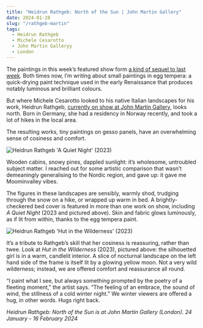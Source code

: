 ```yaml
---
title: "Heidrun Rathgeb: North of the Sun | John Martin Gallery"
date: 2024-01-28
slug: "/rathgeb-martin"
tags:
  - Heidrun Rathgeb
  - Michele Cesarotto
  - John Martin Galleryy
  - London
---
```


The paintings in this week’s featured show form [a kind of sequel to last week](https://artangled.com/posts/cesarotto-artist-room/). Both times now, I’m writing about small paintings in egg tempera: a quick-drying paint technique used in the early Renaissance that produces notably luminous and brilliant colours.

But where Michele Cesarotto looked to his native Italian landscapes for his work, Heidrun Rathgeb, [currently on show at John Martin Gallery](https://www.jmlondon.com/viewing-room/49-heidrun-rathgeb-north-of-the-sun/), looks north. Born in Germany, she had a residency in Norway recently, and took a lot of hikes in the local area.

The resulting works, tiny paintings on gesso panels, have an overwhelming sense of cosiness and comfort.

![Heidrun Rathgeb 'A Quiet Night' (2023)](/rathgeb-martin-1.jpeg)

Wooden cabins, snowy pines, dappled sunlight: it’s wholesome, untroubled subject matter. I reached out for some artistic comparison that wasn’t demeaningly generalising to the Nordic region, and gave up: it gave me Moominvalley vibes.

The figures in these landscapes are sensibly, warmly shod, trudging through the snow on a hike, or wrapped up warm in bed. A brightly-checkered bed cover is featured in more than one work on show, including _A Quiet Night_ (2023 and pictured above). Skin and fabric glows luminously, as if lit from within, thanks to the egg tempera paint.

![Heidrun Rathgeb 'Hut in the Wilderness' (2023)](/rathgeb-martin-2.jpeg)

It’s a tribute to Rathgeb’s skill that her cosiness is reassuring, rather than twee. Look at _Hut in the Wilderness_ (2023), pictured above: the silhouetted girl is in a warm, candlelit interior. A slice of nocturnal landscape on the left hand side of the frame is itself lit by a glowing yellow moon. Not a very wild wilderness; instead, we are offered comfort and reassurance all round.

“I paint what I see, but always something prompted by the poetry of a fleeting moment,” the artist says. “The feeling of an embrace, the sound of wind, the stillness of a cold winter night.” We winter viewers are offered a hug, in other words. Hugs right back.

_Heidrun Rathgeb: North of the Sun is at John Martin Gallery (London). 24 January - 16 February 2024_
